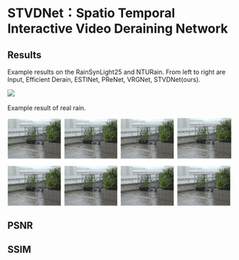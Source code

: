 # STVDNet：Spatio Temporal Interactive Video Deraining Network
## Results 
Example results on the RainSynLight25 and NTURain. From left to right are Input, Efficient Derain, ESTINet, PReNet, VRGNet, STVDNet(ours).

<img src=https://github.com/O-Y-ZONE/STVDNet/blob/main/image/results.png>  

Example result of real rain.

<img src=https://github.com/O-Y-ZONE/STVDNet/blob/main/image/real.png> 

## PSNR


## SSIM
